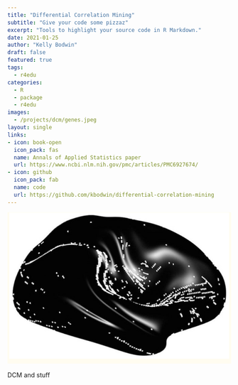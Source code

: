 ```yaml
---
title: "Differential Correlation Mining"
subtitle: "Give your code some pizzaz"
excerpt: "Tools to highlight your source code in R Markdown."
date: 2021-01-25
author: "Kelly Bodwin"
draft: false
featured: true
tags:
  - r4edu
categories:
  - R
  - package
  - r4edu
images:
  - /projects/dcm/genes.jpeg
layout: single
links:
- icon: book-open
  icon_pack: fas
  name: Annals of Applied Statistics paper
  url: https://www.ncbi.nlm.nih.gov/pmc/articles/PMC6927674/
- icon: github
  icon_pack: fab
  name: code
  url: https://github.com/kbodwin/differential-correlation-mining
---
```


![](brain.png)

DCM and stuff